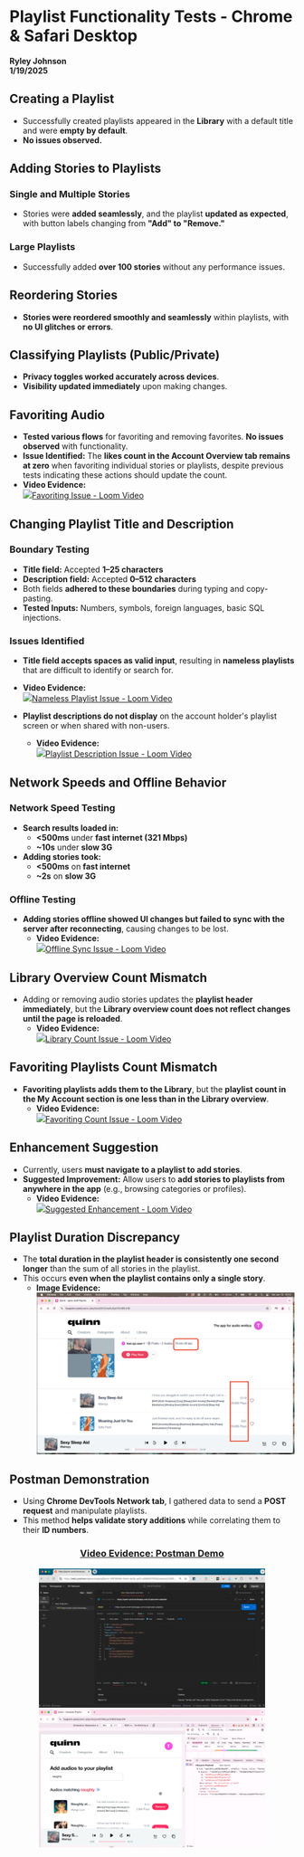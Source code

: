 # Playlist Functionality Tests - Chrome & Safari Desktop  

**Ryley Johnson**  
**1/19/2025**  

## Creating a Playlist  
- Successfully created playlists appeared in the **Library** with a default title and were **empty by default**.  
- **No issues observed.**  

## Adding Stories to Playlists  
### Single and Multiple Stories  
- Stories were **added seamlessly**, and the playlist **updated as expected**, with button labels changing from **"Add" to "Remove."**  

### Large Playlists  
- Successfully added **over 100 stories** without any performance issues.  

## Reordering Stories  
- **Stories were reordered smoothly and seamlessly** within playlists, with **no UI glitches or errors**.  

## Classifying Playlists (Public/Private)  
- **Privacy toggles worked accurately across devices**.  
- **Visibility updated immediately** upon making changes.  

## Favoriting Audio  
- **Tested various flows** for favoriting and removing favorites. **No issues observed** with functionality.  
- **Issue Identified:** The **likes count in the Account Overview tab remains at zero** when favoriting individual stories or playlists, despite previous tests indicating these actions should update the count.  
- **Video Evidence:**  
  [<img src="https://logowik.com/content/uploads/images/loom-icon7460.logowik.com.webp" width="20" />](https://www.loom.com/share/3cb2e407f1c64af4a857e4946834a093)[Favoriting Issue - Loom Video](https://www.loom.com/share/3cb2e407f1c64af4a857e4946834a093)


## Changing Playlist Title and Description  
### Boundary Testing  
- **Title field:** Accepted **1–25 characters**  
- **Description field:** Accepted **0–512 characters**  
- Both fields **adhered to these boundaries** during typing and copy-pasting.  
- **Tested Inputs:** Numbers, symbols, foreign languages, basic SQL injections.  

### Issues Identified  
- **Title field accepts spaces as valid input**, resulting in **nameless playlists** that are difficult to identify or search for.  
- **Video Evidence:**  
  [<img src="https://logowik.com/content/uploads/images/loom-icon7460.logowik.com.webp" width="20" />](https://www.loom.com/share/f0f9ea727585405ab03d7897b7cc7469)[Nameless Playlist Issue - Loom Video](https://www.loom.com/share/f0f9ea727585405ab03d7897b7cc7469)

- **Playlist descriptions do not display** on the account holder's playlist screen or when shared with non-users.  
  - **Video Evidence:**  
    [<img src="https://logowik.com/content/uploads/images/loom-icon7460.logowik.com.webp" width="20" />](https://www.loom.com/share/6ec435aa3150412d88e66b4f9e4435c0)[Playlist Description Issue - Loom Video](https://www.loom.com/share/6ec435aa3150412d88e66b4f9e4435c0)
 

## Network Speeds and Offline Behavior  
### Network Speed Testing  
- **Search results loaded in:**  
  - **<500ms** under **fast internet (321 Mbps)**  
  - **~10s** under **slow 3G**  
- **Adding stories took:**  
  - **<500ms** on **fast internet**  
  - **~2s** on **slow 3G**  

### Offline Testing  
- **Adding stories offline showed UI changes but failed to sync with the server after reconnecting**, causing changes to be lost.  
  - **Video Evidence:**  
    [<img src="https://logowik.com/content/uploads/images/loom-icon7460.logowik.com.webp" width="20" />](https://www.loom.com/share/030c06a9de944598a370d763e39eeeed)[Offline Sync Issue - Loom Video](https://www.loom.com/share/030c06a9de944598a370d763e39eeeed)

## Library Overview Count Mismatch  
- Adding or removing audio stories updates the **playlist header immediately**, but the **Library overview count does not reflect changes until the page is reloaded**.  
  - **Video Evidence:**  
    [<img src="https://logowik.com/content/uploads/images/loom-icon7460.logowik.com.webp" width="20" />](https://www.loom.com/share/9fc4e87d419645a492e1f998feaeb2d6)[Library Count Issue - Loom Video](https://www.loom.com/share/9fc4e87d419645a492e1f998feaeb2d6)

## Favoriting Playlists Count Mismatch  
- **Favoriting playlists adds them to the Library**, but the **playlist count in the My Account section is one less than in the Library overview**.  
  - **Video Evidence:**  
    [<img src="https://logowik.com/content/uploads/images/loom-icon7460.logowik.com.webp" width="20" />](https://www.loom.com/share/294e3b7049b74c52ac9322f2e710b334)[Favoriting Count Issue - Loom Video](https://www.loom.com/share/294e3b7049b74c52ac9322f2e710b334)

## Enhancement Suggestion  
- Currently, users **must navigate to a playlist to add stories**.  
- **Suggested Improvement:** Allow users to **add stories to playlists from anywhere in the app** (e.g., browsing categories or profiles).  
  - **Video Evidence:**  
    [<img src="https://logowik.com/content/uploads/images/loom-icon7460.logowik.com.webp" width="20" />](https://www.loom.com/share/90a45f24de6b4880806e27bf7fafca37)[Suggested Enhancement - Loom Video](https://www.loom.com/share/90a45f24de6b4880806e27bf7fafca37)


## Playlist Duration Discrepancy  
- The **total duration in the playlist header is consistently one second longer** than the sum of all stories in the playlist.  
- This occurs **even when the playlist contains only a single story**.  
  - **Image Evidence:** ![One Second Difference](one_second_difference.png)
 

## Postman Demonstration  
- Using **Chrome DevTools Network tab**, I gathered data to send a **POST request** and manipulate playlists.  
- This method **helps validate story additions** while correlating them to their **ID numbers**.  
<h3 align="center">
  <a href="https://drive.google.com/file/d/1x1P3rX1SXoWOy6XNKTylH3VZPthCwoC5/view?usp=sharing">
    Video Evidence: Postman Demo
  </a>
</h3>
<p align="center">
  <a href="https://drive.google.com/file/d/1x1P3rX1SXoWOy6XNKTylH3VZPthCwoC5/view?usp=sharing">
    <img src="postman.png" width="400" />
  </a>
  <a href="https://drive.google.com/file/d/1x1P3rX1SXoWOy6XNKTylH3VZPthCwoC5/view?usp=sharing">
    <img src="devtools.png" width="400" />
  </a>
</p>
